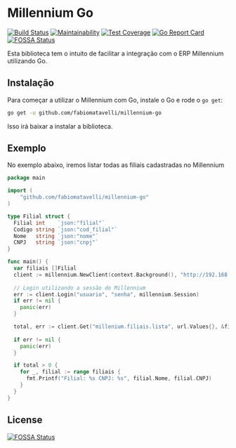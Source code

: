 # Millennium Go

[![Build Status](https://travis-ci.org/fabiomatavelli/millennium-go.svg?branch=master)](https://travis-ci.org/fabiomatavelli/millennium-go)
[![Maintainability](https://api.codeclimate.com/v1/badges/85c1d065ae5a2a15aff2/maintainability)](https://codeclimate.com/github/fabiomatavelli/millennium-go/maintainability)
[![Test Coverage](https://api.codeclimate.com/v1/badges/85c1d065ae5a2a15aff2/test_coverage)](https://codeclimate.com/github/fabiomatavelli/millennium-go/test_coverage)
[![Go Report Card](https://goreportcard.com/badge/github.com/fabiomatavelli/millennium-go)](https://goreportcard.com/report/github.com/fabiomatavelli/millennium-go)
[![FOSSA Status](https://app.fossa.io/api/projects/git%2Bgithub.com%2Ffabiomatavelli%2Fmillennium-go.svg?type=shield)](https://app.fossa.io/projects/git%2Bgithub.com%2Ffabiomatavelli%2Fmillennium-go?ref=badge_shield)

Esta biblioteca tem o intuito de facilitar a integração com o ERP Millennium utilizando Go.

## Instalação

Para começar a utilizar o Millennium com Go, instale o Go e rode o `go get`:

```bash
go get -u github.com/fabiomatavelli/millennium-go
```

Isso irá baixar a instalar a biblioteca.

## Exemplo

No exemplo abaixo, iremos listar todas as filiais cadastradas no Millennium

```go
package main

import (
	"github.com/fabiomatavelli/millennium-go"
)

type Filial struct {
  Filial int    `json:"filial"`
  Codigo string `json:"cod_filial"`
  Nome   string `json:"nome"`
  CNPJ   string `json:"cnpj"`
}

func main() {
  var filiais []Filial
  client := millennium.NewClient(context.Background(), "http://192.168.1.1:6017", 30)
  
  // Login utilizando a sessão do Millennium
  err := client.Login("usuario", "senha", millennium.Session)
  if err != nil {
    panic(err)
  }

  total, err := client.Get("millenium.filiais.lista", url.Values{}, &filiais)
  
  if err != nil {
    panic(err)
  }

  if total > 0 {
    for _, filial := range filiais {
      fmt.Printf("Filial: %s CNPJ: %s", filial.Nome, filial.CNPJ)
    }
  }
}
```

## License
[![FOSSA Status](https://app.fossa.io/api/projects/git%2Bgithub.com%2Ffabiomatavelli%2Fmillennium-go.svg?type=large)](https://app.fossa.io/projects/git%2Bgithub.com%2Ffabiomatavelli%2Fmillennium-go?ref=badge_large)